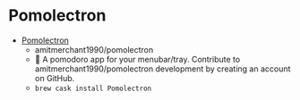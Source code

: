 # Pomolectron
- [Pomolectron](https://github.com/amitmerchant1990/pomolectron)
  -  amitmerchant1990/pomolectron 
  - :tomato: A pomodoro app for your menubar/tray. Contribute to amitmerchant1990/pomolectron development by creating an account on GitHub.
  - `brew cask install Pomolectron`

